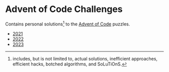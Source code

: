# Advent of Code Challenges

Contains personal solutions[^1] to the [Advent of Code](https://adventofcode.com/) puzzles.

- [2021](https://github.com/echocrow/advent-of-code/tree/main/src/events/2021)
- [2022](https://github.com/echocrow/advent-of-code/tree/main/src/events/2022)
- [2023](https://github.com/echocrow/advent-of-code/tree/main/src/events/2023)

[^1]: includes, but is not limited to, actual solutions, inefficient approaches, efficient hacks, botched algorithms, and SoLuTiOnS.
